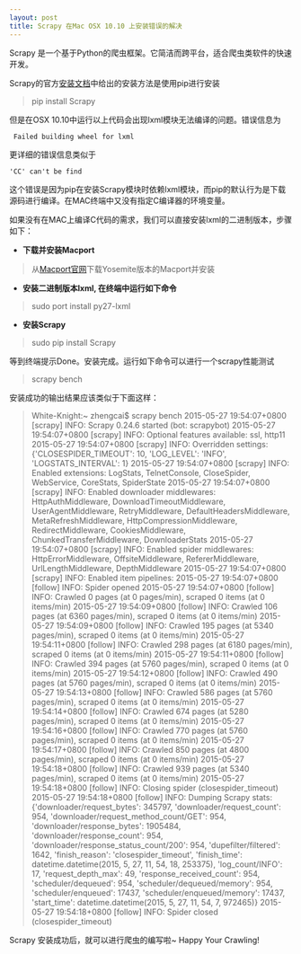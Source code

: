```yaml
---
layout: post
title: Scrapy 在Mac OSX 10.10 上安装错误的解决
---
```



Scrapy 是一个基于Python的爬虫框架。它简洁而跨平台，适合爬虫类软件的快速开发。		

Scrapy的官方[安装文档][1]中给出的安装方法是使用pip进行安装

>pip install Scrapy

但是在OSX 10.10中运行以上代码会出现lxml模块无法编译的问题。错误信息为

	 Failed building wheel for lxml
	 
更详细的错误信息类似于

	'CC' can't be find
	
这个错误是因为pip在安装Scrapy模块时依赖lxml模块，而pip的默认行为是下载源码进行编译。在MAC终端中又没有指定C编译器的环境变量。

如果没有在MAC上编译C代码的需求，我们可以直接安装lxml的二进制版本，步骤如下：

* **下载并安装Macport**  

>从[Macport官网][2]下载Yosemite版本的Macport并安装

* **安装二进制版本lxml, 在终端中运行如下命令**

>sudo port install py27-lxml

* **安装Scrapy**

>sudo pip install Scrapy

等到终端提示Done。安装完成。运行如下命令可以进行一个scrapy性能测试

>scrapy bench

安装成功的输出结果应该类似于下面这样：

>White-Knight:~ zhengcai$ scrapy bench
2015-05-27 19:54:07+0800 [scrapy] INFO: Scrapy 0.24.6 started (bot: scrapybot)
2015-05-27 19:54:07+0800 [scrapy] INFO: Optional features available: ssl, http11
2015-05-27 19:54:07+0800 [scrapy] INFO: Overridden settings: {'CLOSESPIDER_TIMEOUT': 10, 'LOG_LEVEL': 'INFO', 'LOGSTATS_INTERVAL': 1}
2015-05-27 19:54:07+0800 [scrapy] INFO: Enabled extensions: LogStats, TelnetConsole, CloseSpider, WebService, CoreStats, SpiderState
2015-05-27 19:54:07+0800 [scrapy] INFO: Enabled downloader middlewares: HttpAuthMiddleware, DownloadTimeoutMiddleware, UserAgentMiddleware, RetryMiddleware, DefaultHeadersMiddleware, MetaRefreshMiddleware, HttpCompressionMiddleware, RedirectMiddleware, CookiesMiddleware, ChunkedTransferMiddleware, DownloaderStats
2015-05-27 19:54:07+0800 [scrapy] INFO: Enabled spider middlewares: HttpErrorMiddleware, OffsiteMiddleware, RefererMiddleware, UrlLengthMiddleware, DepthMiddleware
2015-05-27 19:54:07+0800 [scrapy] INFO: Enabled item pipelines: 
2015-05-27 19:54:07+0800 [follow] INFO: Spider opened
2015-05-27 19:54:07+0800 [follow] INFO: Crawled 0 pages (at 0 pages/min), scraped 0 items (at 0 items/min)
2015-05-27 19:54:09+0800 [follow] INFO: Crawled 106 pages (at 6360 pages/min), scraped 0 items (at 0 items/min)
2015-05-27 19:54:09+0800 [follow] INFO: Crawled 195 pages (at 5340 pages/min), scraped 0 items (at 0 items/min)
2015-05-27 19:54:11+0800 [follow] INFO: Crawled 298 pages (at 6180 pages/min), scraped 0 items (at 0 items/min)
2015-05-27 19:54:11+0800 [follow] INFO: Crawled 394 pages (at 5760 pages/min), scraped 0 items (at 0 items/min)
2015-05-27 19:54:12+0800 [follow] INFO: Crawled 490 pages (at 5760 pages/min), scraped 0 items (at 0 items/min)
2015-05-27 19:54:13+0800 [follow] INFO: Crawled 586 pages (at 5760 pages/min), scraped 0 items (at 0 items/min)
2015-05-27 19:54:14+0800 [follow] INFO: Crawled 674 pages (at 5280 pages/min), scraped 0 items (at 0 items/min)
2015-05-27 19:54:16+0800 [follow] INFO: Crawled 770 pages (at 5760 pages/min), scraped 0 items (at 0 items/min)
2015-05-27 19:54:17+0800 [follow] INFO: Crawled 850 pages (at 4800 pages/min), scraped 0 items (at 0 items/min)
2015-05-27 19:54:18+0800 [follow] INFO: Crawled 939 pages (at 5340 pages/min), scraped 0 items (at 0 items/min)
2015-05-27 19:54:18+0800 [follow] INFO: Closing spider (closespider_timeout)
2015-05-27 19:54:18+0800 [follow] INFO: Dumping Scrapy stats:
	{'downloader/request_bytes': 345797,
	 'downloader/request_count': 954,
	 'downloader/request_method_count/GET': 954,
	 'downloader/response_bytes': 1905484,
	 'downloader/response_count': 954,
	 'downloader/response_status_count/200': 954,
	 'dupefilter/filtered': 1642,
	 'finish_reason': 'closespider_timeout',
	 'finish_time': datetime.datetime(2015, 5, 27, 11, 54, 18, 253375),
	 'log_count/INFO': 17,
	 'request_depth_max': 49,
	 'response_received_count': 954,
	 'scheduler/dequeued': 954,
	 'scheduler/dequeued/memory': 954,
	 'scheduler/enqueued': 17437,
	 'scheduler/enqueued/memory': 17437,
	 'start_time': datetime.datetime(2015, 5, 27, 11, 54, 7, 972465)}
2015-05-27 19:54:18+0800 [follow] INFO: Spider closed (closespider_timeout)

Scrapy 安装成功后，就可以进行爬虫的编写啦~ Happy Your Crawling!


[1]:  http://doc.scrapy.org/en/latest/intro/install.html
[2]: http://www.macports.org/install.php
